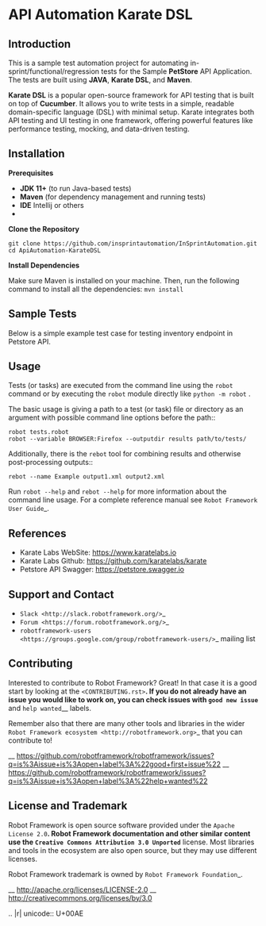 API Automation Karate DSL
===============


Introduction
------------

This is a sample test automation project for automating in-sprint/functional/regression tests for the Sample **PetStore** API Application. The tests are built using **JAVA**, **Karate DSL**, and **Maven**.

**Karate DSL** is a popular open-source framework for API testing that is built on top of **Cucumber**. It allows you to write tests in a simple, readable domain-specific language (DSL) with minimal setup. Karate integrates both API testing and UI testing in one framework, offering powerful features like performance testing, mocking, and data-driven testing.

Installation
------------
**Prerequisites**

- **JDK 11+** (to run Java-based tests)
- **Maven** (for dependency management and running tests)
- **IDE** Intellij or others
- 
**Clone the Repository**

`git clone https://github.com/insprintautomation/InSprintAutomation.git
cd ApiAutomation-KarateDSL`

**Install Dependencies**

Make sure Maven is installed on your machine. Then, run the following command to install all the dependencies:
`mvn install`

Sample Tests
-------

Below is a simple example test case for testing inventory endpoint in Petstore API.


Usage
-----

Tests (or tasks) are executed from the command line using the ``robot``
command or by executing the ``robot`` module directly like ``python -m robot`` .

The basic usage is giving a path to a test (or task) file or directory as an
argument with possible command line options before the path::

    robot tests.robot
    robot --variable BROWSER:Firefox --outputdir results path/to/tests/

Additionally, there is the ``rebot`` tool for combining results and otherwise
post-processing outputs::

    rebot --name Example output1.xml output2.xml

Run ``robot --help`` and ``rebot --help`` for more information about the command
line usage. For a complete reference manual see `Robot Framework User Guide`_.

References
-------------

- Karate Labs WebSite: https://www.karatelabs.io
- Karate Labs Github: https://github.com/karatelabs/karate
- Petstore API Swagger: https://petstore.swagger.io

Support and Contact
-------------------

- `Slack <http://slack.robotframework.org/>`_
- `Forum <https://forum.robotframework.org/>`_
- `robotframework-users
  <https://groups.google.com/group/robotframework-users/>`_ mailing list

Contributing
------------

Interested to contribute to Robot Framework? Great! In that case it is a good
start by looking at the `<CONTRIBUTING.rst>`__. If you
do not already have an issue you would like to work on, you can check
issues with `good new issue`__ and `help wanted`__ labels.

Remember also that there are many other tools and libraries in the wider
`Robot Framework ecosystem <http://robotframework.org>`_ that you can
contribute to!

__ https://github.com/robotframework/robotframework/issues?q=is%3Aissue+is%3Aopen+label%3A%22good+first+issue%22
__ https://github.com/robotframework/robotframework/issues?q=is%3Aissue+is%3Aopen+label%3A%22help+wanted%22

License and Trademark
---------------------

Robot Framework is open source software provided under the `Apache License 2.0`__.
Robot Framework documentation and other similar content use the
`Creative Commons Attribution 3.0 Unported`__ license. Most libraries and tools
in the ecosystem are also open source, but they may use different licenses.

Robot Framework trademark is owned by `Robot Framework Foundation`_.

__ http://apache.org/licenses/LICENSE-2.0
__ http://creativecommons.org/licenses/by/3.0

.. |r| unicode:: U+00AE
